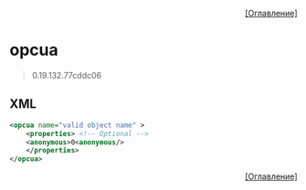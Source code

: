 <p align='right'><a href='index.html'>[Оглавление]</a></p>

# opcua
> 0.19.132.77cddc06
## XML
````xml
<opcua name="valid object name" >
	<properties> <!-- Optional -->
	<anonymous>0<anonymous/>
	</properties>
</opcua>
````

<p align='right'><a href='index.html'>[Оглавление]</a></p>

